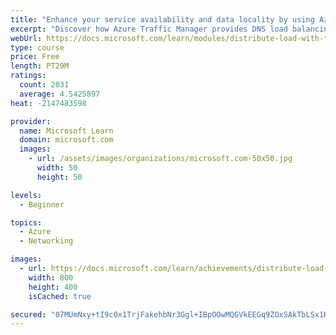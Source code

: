 ```yaml
---
title: "Enhance your service availability and data locality by using Azure Traffic Manager"
excerpt: "Discover how Azure Traffic Manager provides DNS load balancing for your application to improve the performance and availability of your application."
webUrl: https://docs.microsoft.com/learn/modules/distribute-load-with-traffic-manager/
type: course
price: Free
length: PT29M
ratings:
  count: 2031
  average: 4.5425897
heat: -2147483598

provider:
  name: Microsoft Learn
  domain: microsoft.com
  images:
    - url: /assets/images/organizations/microsoft.com-50x50.jpg
      width: 50
      height: 50

levels:
  - Beginner

topics:
  - Azure
  - Networking

images:
  - url: https://docs.microsoft.com/learn/achievements/distribute-load-with-traffic-manager-social.png
    width: 800
    height: 400
    isCached: true

secured: "07MUmNxy+tI9c0x1TrjFakehbNr3Ggl+IBpOOwMQGVkEEGq9ZOxSAkTbLSx1KlewhEWEd6r5sbYZzEFtjxhYhwBJAuAmtaJ4FR1Xm8ruhqHBARM2GH1/Z5sNIIZYNo0jonJB5hUoE/5U0/1C/9uMkTRX5k13SH9uRWjLac0ekgemM6wTntB2BsKoE+A1rtXqnFL682d+soalntBr6ECEizjjiD4q6mSferY7MhnKPCXvn8Iw/taZhJ9WEqYxC2OIo4S/L6DtBukdBDGooaLiw1Y3lwDBu1Hv+8WIpDbFx00egeWblTMVI1Uc6+d1hivrazJXaJGmz8Av+BOYw90MKdzzSKKbTC5f8fkCVRdxSfwORaG6fBi/o4ACHgeJQKbYwP0/f/U+6Qc3/E6Kpte9vP/7sOVSb9x5lzlhm0BD5yE=;6Omt0AKaGKtTwtWjLAoLSA=="
---
```


